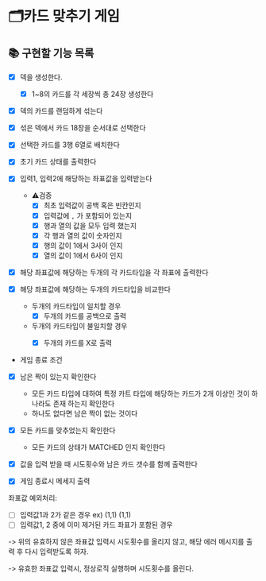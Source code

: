 # 🗂카드 맞추기 게임

## 📚 구현할 기능 목록

- [x] 덱을 생성한다.
  - [x] 1~8의 카드를 각 세장씩 총 24장 생성한다

- [x] 덱의 카드를 랜덤하게 섞는다

- [x] 섞은 덱에서 카드 18장을 순서대로 선택한다

- [x] 선택한 카드를 3행 6열로 배치한다

- [x] 초기 카드 상태를 출력한다

- [x] 입력1, 입력2에 해당하는 좌표값을 입력받는다
  - ⚠️검증
    - [x] 최초 입력값이 공백 혹은 빈칸인지
    - [x] 입력값에 `,` 가 포함되어 있는지
    - [x] 행과 열의 값을 모두 입력 했는지
    - [x] 각 행과 열의 값이 숫자인지
    - [x] 행의 값이 1에서 3사이 인지
    - [x] 열의 값이 1에서 6사이 인지

- [x] 해당 좌표값에 해당하는 두개의 각 카드타입을 각 좌표에 출력한다

- [x] 해당 좌표값에 해당하는 두개의 카드타입을 비교한다 
  - 두개의 카드타입이 일치할 경우
    - [x] 두개의 카드를 공백으로 출력
  - 두개의 카드타입이 불일치할 경우
    - [x] 두개의 카드를 X로 출력


- 게임 종료 조건
- [x] 남은 짝이 있는지 확인한다
  - 모든 카드 타입에 대하여 특정 카트 타입에 해당하는 카드가 2개 이상인 것이 하나라도 존재 하는지 확인한다
  - 하나도 없다면 남은 짝이 없는 것이다
  
- [x] 모든 카드를 맞추었는지 확인한다
  - 모든 카드의 상태가 MATCHED 인지 확인한다

- [x] 값을 입력 받을 때 시도횟수와 남은 카드 갯수를 함께 출력한다
- [x] 게임 종료시 메세지 출력


좌표값 예외처리:
- [ ] 입력값1과 2가 같은 경우 ex) (1,1) (1,1)
- [ ] 입력값1, 2 중에 이미 제거된 카드 좌표가 포함된 경우

-> 위의 유효하지 않은 좌표값 입력시 시도횟수를 올리지 않고,
해당 에러 메시지를 출력 후
다시 입력받도록 하자.

-> 유효한 좌표값 입력시, 정상로직 실행하며 시도횟수를 올린다.
